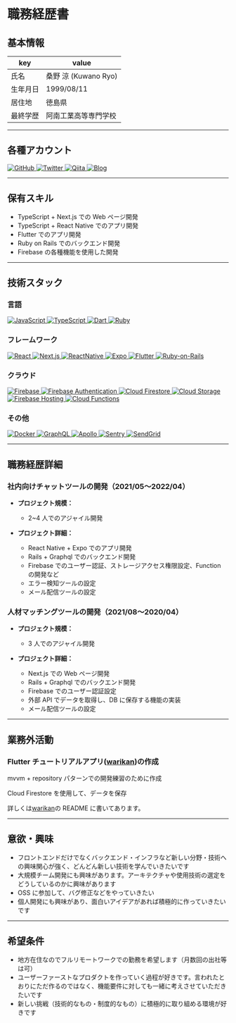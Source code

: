 # 職務経歴書

## 基本情報

| key      | value                |
| -------- | -------------------- |
| 氏名     | 桑野 涼 (Kuwano Ryo) |
| 生年月日 | 1999/08/11           |
| 居住地   | 徳島県               |
| 最終学歴 | 阿南工業高等専門学校 |

---

## 各種アカウント

<p>
  <a href="https://github.com/RYO1223" >
    <img alt="GitHub" src="https://img.shields.io/badge/kuwanoryo-181717.svg?&style=flat&logo=github&logoColor=white" />
  </a>
  <a href="https://twitter.com/RYO59804624" >
    <img alt="Twitter" src="https://img.shields.io/badge/@RYO59804624-1DA1F2.svg?&style=flat&logo=twitter&logoColor=white" />
  </a>
  <a href="https://qiita.com/RYO1223" >
    <img alt="Qiita" src="https://img.shields.io/badge/RYO1223-55C500.svg?&style=flat&logo=qiita&logoColor=white" />
  </a>
  <a href="https://ryoblog365.com/" >
    <img alt="Blog" src="https://img.shields.io/badge/ryoblog-21759B.svg?&style=flat&logo=wordPress&logoColor=white" />
  </a>
</p>

---

## 保有スキル

- TypeScript + Next.js での Web ページ開発
- TypeScript + React Native でのアプリ開発
- Flutter でのアプリ開発
- Ruby on Rails でのバックエンド開発
- Firebase の各種機能を使用した開発

---

## 技術スタック

### 言語

<p>
  <a href="https://www.javascript.com/" >
    <img alt="JavaScript" src="https://img.shields.io/badge/JavaScript-F7DF1E?style=flat&logo=JavaScript&logoColor=white" />
  </a>
  <a href="https://www.typescriptlang.org/" >
    <img alt="TypeScript" src="https://img.shields.io/badge/TypeScript-3178C6?style=flat&logo=typescript&logoColor=white" />
  </a>
  <a href="https://dart.dev/" >
    <img alt="Dart" src="https://img.shields.io/badge/Dart-0175c2?style=flat&logo=dart&logoColor=white" />
  </a>
  <a href="https://www.ruby-lang.org/ja/" >
    <img alt="Ruby" src="https://img.shields.io/badge/Ruby-CC342D?style=flat&logo=Ruby&logoColor=white" />
  </a>
</p>

### フレームワーク

<p>
  <a href="https://ja.reactjs.org/" >
    <img alt="React" src="https://img.shields.io/badge/React-61DAFB?style=flat&logo=react&logoColor=white" />
  </a>
  <a href="https://nextjs.org/" >
    <img alt="Next.js" src="https://img.shields.io/badge/Next.js-000000?style=flat&logo=nextdotjs&logoColor=white" />
  </a>
  <a href="https://reactnative.dev/" >
    <img alt="ReactNative" src="https://img.shields.io/badge/React_Native-61DAFB?style=flat&logo=react&logoColor=white" />
  </a>
  <a href="https://docs.expo.dev/" >
    <img alt="Expo" src="https://img.shields.io/badge/Expo-000020?style=flat&logo=expo&logoColor=white" />
  </a>
  <a href="https://flutter.dev/" >
    <img alt="Flutter" src="https://img.shields.io/badge/Flutter-02569B?style=flat&logo=flutter&logoColor=white" />
  </a>
  <a href="https://rubyonrails.org/" >
    <img alt="Ruby-on-Rails" src="https://img.shields.io/badge/Ruby_on_Rails-CC0000?style=flat&logo=Ruby-on-Rails&logoColor=white" />
  </a>
</p>

### クラウド

<p>
  <a href="https://firebase.google.com/" >
    <img alt="Firebase" src="https://img.shields.io/badge/Firebase-FFCA28?style=flat&logo=Firebase&logoColor=white" />
  </a>
  <a href="https://firebase.google.com/docs/auth?hl=ja" >
    <img alt="Firebase Authentication" src="https://img.shields.io/badge/Authentication-FFCA28?style=flat&logoColor=white" />
  </a>
  <a href="https://firebase.google.com/docs/firestore?hl=ja" >
    <img alt="Cloud Firestore" src="https://img.shields.io/badge/Cloud_Firestore-FFCA28?style=flat&logoColor=white" />
  </a>
  <a href="https://firebase.google.com/docs/storage?hl=ja" >
    <img alt="Cloud Storage" src="https://img.shields.io/badge/Cloud_Storage-FFCA28?style=flat&logoColor=white" />
  </a>
  <a href="https://firebase.google.com/docs/hosting?hl=ja" >
    <img alt="Firebase Hosting" src="https://img.shields.io/badge/Firebase_Hosting-FFCA28?style=flat&logoColor=white" />
  </a>
  <a href="https://firebase.google.com/docs/functions?hl=ja" >
    <img alt="Cloud Functions" src="https://img.shields.io/badge/Cloud_Functions-FFCA28?style=flat&logoColor=white" />
  </a>
</p>

### その他

<p>
  <a href="https://www.docker.com/" >
    <img alt="Docker" src="https://img.shields.io/badge/Docker-46a2f1?style=flat&logo=docker&logoColor=white" />
  </a>
  <a href="https://graphql.org/" >
    <img alt="GraphQL" src="https://img.shields.io/badge/GraphQL-E10098?style=flat&logo=graphql&logoColor=white" />
  </a>
  <a href="https://www.apollographql.com/" >
    <img alt="Apollo" src="https://img.shields.io/badge/Apollo%20GraphQL-311C87?style=flat&logo=apollo-graphql&logoColor=white" />
  </a>
  <a href="https://sentry.io/welcome/" >
    <img alt="Sentry" src="https://img.shields.io/badge/Sentry-362d59?style=flat&logo=sentry&logoColor=white" />
  </a>
  <a href="https://sendgrid.kke.co.jp/" >
    <img alt="SendGrid" src="https://img.shields.io/badge/SendGrid-white?style=flat" />
  </a>
</p>

---

## 職務経歴詳細

### 社内向けチャットツールの開発（2021/05〜2022/04）

- **プロジェクト規模：**

  - 2~4 人でのアジャイル開発

- **プロジェクト詳細：**
  - React Native + Expo でのアプリ開発
  - Rails + Graphql でのバックエンド開発
  - Firebase でのユーザー認証、ストレージアクセス権限設定、Function の開発など
  - エラー検知ツールの設定
  - メール配信ツールの設定

### 人材マッチングツールの開発（2021/08〜2020/04）

- **プロジェクト規模：**

  - 3 人でのアジャイル開発

- **プロジェクト詳細：**
  - Next.js での Web ページ開発
  - Rails + Graphql でのバックエンド開発
  - Firebase でのユーザー認証設定
  - 外部 API でデータを取得し、DB に保存する機能の実装
  - メール配信ツールの設定

---

## 業務外活動

### Flutter チュートリアルアプリ([warikan](https://github.com/RYO1223/warikan))の作成

mvvm + repository パターンでの開発練習のために作成

Cloud Firestore を使用して、データを保存

詳しくは[warikan](https://github.com/RYO1223/warikan)の README に書いてあります。

---

## 意欲・興味

- フロントエンドだけでなくバックエンド・インフラなど新しい分野・技術への興味関心が強く、どんどん新しい技術を学んでいきたいです
- 大規模チーム開発にも興味があります。アーキテクチャや使用技術の選定をどうしているのかに興味があります
- OSS に参加して、バグ修正などをやっていきたい
- 個人開発にも興味があり、面白いアイデアがあれば積極的に作っていきたいです

---

## 希望条件

- 地方在住なのでフルリモートワークでの勤務を希望します（月数回の出社等は可）
- ユーザーファーストなプロダクトを作っていく過程が好きです。言われたとおりにただ作るのではなく、機能要件に対しても一緒に考えさせていただきたいです
- 新しい挑戦（技術的なもの・制度的なもの）に積極的に取り組める環境が好きです
